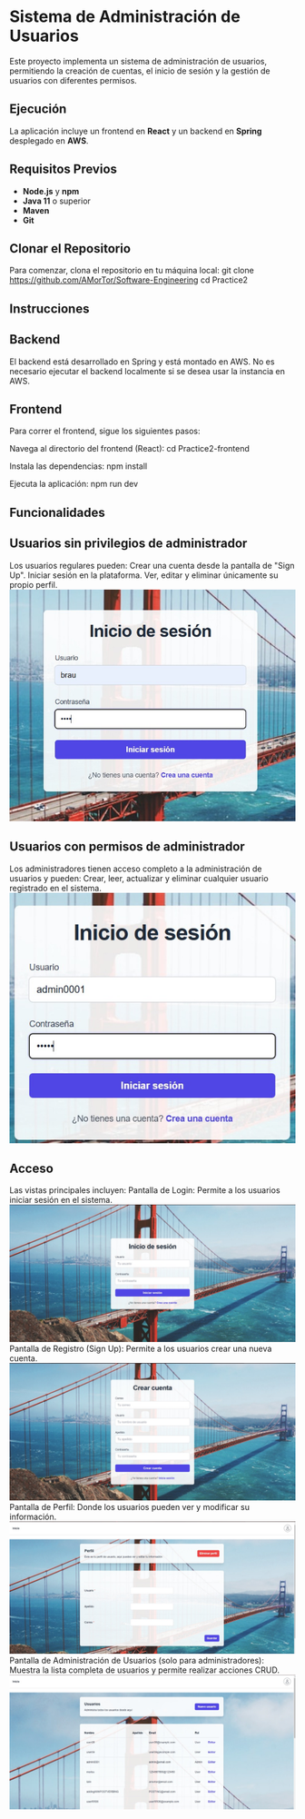 # Sistema de Administración de Usuarios

Este proyecto implementa un sistema de administración de usuarios, permitiendo la creación de cuentas, el inicio de sesión y la gestión de usuarios con diferentes permisos.

## Ejecución

La aplicación incluye un frontend en **React** y un backend en **Spring** desplegado en **AWS**.

## Requisitos Previos

- **Node.js** y **npm**
- **Java 11** o superior
- **Maven**
- **Git**

## Clonar el Repositorio

Para comenzar, clona el repositorio en tu máquina local:
git clone https://github.com/AMorTor/Software-Engineering
cd Practice2

## Instrucciones

## Backend
El backend está desarrollado en Spring y está montado en AWS. No es necesario ejecutar el backend localmente si se desea usar la instancia en AWS.

## Frontend
Para correr el frontend, sigue los siguientes pasos:

Navega al directorio del frontend (React):
cd Practice2-frontend

Instala las dependencias:
npm install

Ejecuta la aplicación:
npm run dev

## Funcionalidades

## Usuarios sin privilegios de administrador
Los usuarios regulares pueden:
Crear una cuenta desde la pantalla de "Sign Up".
Iniciar sesión en la plataforma.
Ver, editar y eliminar únicamente su propio perfil.
![alt text](<Imagen de WhatsApp 2024-11-02 a las 23.03.05_93ca225a.jpg>)

## Usuarios con permisos de administrador
Los administradores tienen acceso completo a la administración de usuarios y pueden:
Crear, leer, actualizar y eliminar cualquier usuario registrado en el sistema.
![alt text](<Imagen de WhatsApp 2024-11-02 a las 23.16.26_36218e58.jpg>)

## Acceso
Las vistas principales incluyen:
Pantalla de Login: Permite a los usuarios iniciar sesión en el sistema.
![alt text](<Imagen de WhatsApp 2024-11-02 a las 23.01.59_8149c391.jpg>)
Pantalla de Registro (Sign Up): Permite a los usuarios crear una nueva cuenta.
![alt text](<Imagen de WhatsApp 2024-11-02 a las 23.02.23_49068f25.jpg>)
Pantalla de Perfil: Donde los usuarios pueden ver y modificar su información.
![alt text](<Imagen de WhatsApp 2024-11-02 a las 23.03.37_9dedb600.jpg>)
Pantalla de Administración de Usuarios (solo para administradores): Muestra la lista completa de usuarios y permite realizar acciones CRUD.
![alt text](<Imagen de WhatsApp 2024-11-02 a las 23.17.21_861c8f1e.jpg>)
